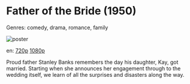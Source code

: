 # Father of the Bride (1950)

Genres: comedy, drama, romance, family

![poster](http://image.tmdb.org/t/p/w500/5n3PfEpQ7uEZk5M5dHIjZR3UGwZ.jpg)

en:
  [720p](magnet:?xt=urn:btih:CB03CADB8D29406F7C0BFA9FB872B44C60A8AC2C&tr=udp://glotorrents.pw:6969/announce&tr=udp://tracker.opentrackr.org:1337/announce&tr=udp://torrent.gresille.org:80/announce&tr=udp://tracker.openbittorrent.com:80&tr=udp://tracker.coppersurfer.tk:6969&tr=udp://tracker.leechers-paradise.org:6969&tr=udp://p4p.arenabg.ch:1337&tr=udp://tracker.internetwarriors.net:1337)
  [1080p](magnet:?xt=urn:btih:428A645645C79EF2C7C96D7FDA15DB1A50637FF4&tr=udp://glotorrents.pw:6969/announce&tr=udp://tracker.opentrackr.org:1337/announce&tr=udp://torrent.gresille.org:80/announce&tr=udp://tracker.openbittorrent.com:80&tr=udp://tracker.coppersurfer.tk:6969&tr=udp://tracker.leechers-paradise.org:6969&tr=udp://p4p.arenabg.ch:1337&tr=udp://tracker.internetwarriors.net:1337)
  


Proud father Stanley Banks remembers the day his daughter, Kay, got married. Starting when she announces her engagement through to the wedding itself, we learn of all the surprises and disasters along the way.